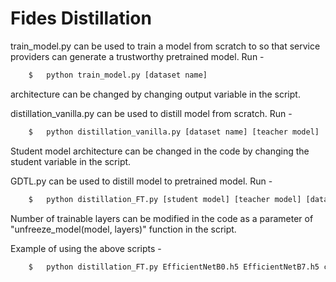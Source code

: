 # Fides Distillation

train_model.py can be used to train a model from scratch to so that service providers can generate a trustworthy pretrained model. Run - 
```bash
	$   python train_model.py [dataset name]
```
architecture can be changed by changing output variable in the script.

distillation_vanilla.py can be used to distill model from scratch. Run - 
```bash
	$   python distillation_vanilla.py [dataset name] [teacher model]
```
Student model architecture can be changed in the code by changing the student variable in the script.

GDTL.py can be used to distill model to pretrained model. Run - 
```bash
	$   python distillation_FT.py [student model] [teacher model] [dataset name]
```
Number of trainable layers can be modified in the code as a parameter of "unfreeze_model(model, layers)" function in the script.

Example of using the above scripts - 
```bash
	$   python distillation_FT.py EfficientNetB0.h5 EfficientNetB7.h5 cifar10
```
